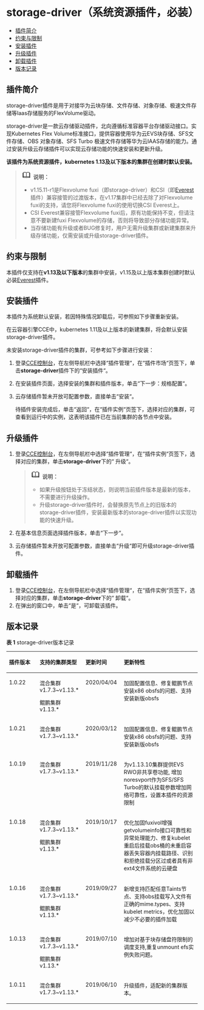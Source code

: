 # storage-driver（系统资源插件，必装）<a name="cce_01_0127"></a>

-   [插件简介](#section25311744154917)
-   [约束与限制](#section3993231122718)
-   [安装插件](#section776571919194)
-   [升级插件](#section455343310401)
-   [卸载插件](#section20765191931911)
-   [版本记录](#section1945192816714)

## 插件简介<a name="section25311744154917"></a>

storage-driver插件是用于对接华为云块存储、文件存储、对象存储、极速文件存储等Iaas存储服务的FlexVolume驱动。

storage-driver是一款云存储驱动插件，北向遵循标准容器平台存储驱动接口。实现Kubernetes Flex Volume标准接口，提供容器使用华为云EVS块存储、SFS文件存储、OBS 对象存储、SFS Turbo 极速文件存储等华为云IAAS存储的能力。通过安装升级云存储插件可以实现云存储功能的快速安装和更新升级。

**该插件为系统资源插件，kubernetes 1.13及以下版本的集群在创建时默认安装。**

>![](public_sys-resources/icon-note.gif) **说明：** 
>-   v1.15.11-r1是Flexvolume fuxi（即storage-driver）和CSI（即[Everest](Everest（系统资源插件-必装）.md)插件）兼容接管的过渡版本，在v1.17集群中已经去除了对Flexvolume fuxi的支持，请您将Flexvolume fuxi的使用切换CSI Everest上。
>-   CSI Everest兼容接管Flexvolume fuxi后，原有功能保持不变，但请注意不要新建fuxi Flexvolume的存储，否则将导致部分存储功能异常。
>-   当存储功能有升级或者BUG修复时，用户无需升级集群或新建集群来升级存储功能，仅需安装或升级storage-driver插件。

## 约束与限制<a name="section3993231122718"></a>

本插件仅支持在**v1.13及以下版本**的集群中安装，v1.15及以上版本集群创建时默认必装[Everest](Everest（系统资源插件-必装）.md)插件。

## 安装插件<a name="section776571919194"></a>

本插件为系统默认安装，若因特殊情况卸载后，可参照如下步骤重新安装。

在云容器引擎CCE中，kubernetes 1.11及以上版本的新建集群，将会默认安装storage-driver插件。

未安装storage-driver插件的集群，可参考如下步骤进行安装：

1.  登录[CCE控制台](https://console.huaweicloud.com/cce2.0/?utm_source=helpcenter)，在左侧导航栏中选择“插件管理“，在“插件市场“页签下，单击**storage-driver**插件下的“安装插件“。
2.  在安装插件页面，选择安装的集群和插件版本，单击“下一步：规格配置“。
3.  云存储插件暂未开放可配置参数，直接单击“安装“。

    待插件安装完成后，单击“返回“，在“插件实例“页签下，选择对应的集群，可查看到运行中的实例，这表明该插件已在当前集群的各节点中安装。


## 升级插件<a name="section455343310401"></a>

1.  登录[CCE控制台](https://console.huaweicloud.com/cce2.0/?utm_source=helpcenter)，在左侧导航栏中选择“插件管理“，在“插件实例“页签下，选择对应的集群，单击**storage-driver**下的“ 升级“。

    >![](public_sys-resources/icon-note.gif) **说明：** 
    >-   如果升级按钮处于冻结状态，则说明当前插件版本是最新的版本，不需要进行升级操作。
    >-   升级storage-driver插件时，会替换原先节点上的旧版本的storage-driver插件，安装最新版本的storage-driver插件以实现功能的快速升级。

2.  在基本信息页面选择插件版本，单击“下一步“。
3.  云存储插件暂未开放可配置参数，直接单击“升级“即可升级storage-driver插件。

## 卸载插件<a name="section20765191931911"></a>

1.  登录[CCE控制台](https://console.huaweicloud.com/cce2.0/?utm_source=helpcenter)，在左侧导航栏中选择“插件管理“，在“插件实例“页签下，选择对应的集群，单击**storage-driver**下的“ 卸载“。
2.  在弹出的窗口中，单击“是“，可卸载该插件。

## 版本记录<a name="section1945192816714"></a>

**表 1**  storage-driver版本记录

<a name="table178175952310"></a>
<table><thead align="left"><tr id="row278175916234"><th class="cellrowborder" valign="top" width="16%" id="mcps1.2.5.1.1"><p id="p37875972314"><a name="p37875972314"></a><a name="p37875972314"></a>插件版本</p>
</th>
<th class="cellrowborder" valign="top" width="24%" id="mcps1.2.5.1.2"><p id="p1178135932311"><a name="p1178135932311"></a><a name="p1178135932311"></a>支持的集群类型</p>
</th>
<th class="cellrowborder" valign="top" width="20%" id="mcps1.2.5.1.3"><p id="p178185952316"><a name="p178185952316"></a><a name="p178185952316"></a>更新时间</p>
</th>
<th class="cellrowborder" valign="top" width="40%" id="mcps1.2.5.1.4"><p id="p2078175942320"><a name="p2078175942320"></a><a name="p2078175942320"></a>更新特性</p>
</th>
</tr>
</thead>
<tbody><tr id="row8606152894117"><td class="cellrowborder" valign="top" width="16%" headers="mcps1.2.5.1.1 "><p id="p16881172917440"><a name="p16881172917440"></a><a name="p16881172917440"></a>1.0.22</p>
</td>
<td class="cellrowborder" valign="top" width="24%" headers="mcps1.2.5.1.2 "><p id="p18881192915443"><a name="p18881192915443"></a><a name="p18881192915443"></a>混合集群 v1.7.3~v1.13.*</p>
<p id="p19881229144415"><a name="p19881229144415"></a><a name="p19881229144415"></a>鲲鹏集群 v1.13.*</p>
</td>
<td class="cellrowborder" valign="top" width="20%" headers="mcps1.2.5.1.3 "><p id="p19881129114419"><a name="p19881129114419"></a><a name="p19881129114419"></a>2020/04/04</p>
</td>
<td class="cellrowborder" valign="top" width="40%" headers="mcps1.2.5.1.4 "><p id="p14386367469"><a name="p14386367469"></a><a name="p14386367469"></a>加固配置信息、修复鲲鹏节点安装x86 obsfs的问题、支持安装新版obsfs</p>
</td>
</tr>
<tr id="row12566114195411"><td class="cellrowborder" valign="top" width="16%" headers="mcps1.2.5.1.1 "><p id="p2881162920449"><a name="p2881162920449"></a><a name="p2881162920449"></a>1.0.21</p>
</td>
<td class="cellrowborder" valign="top" width="24%" headers="mcps1.2.5.1.2 "><p id="p11881122911445"><a name="p11881122911445"></a><a name="p11881122911445"></a>混合集群 v1.7.3~v1.13.*</p>
</td>
<td class="cellrowborder" valign="top" width="20%" headers="mcps1.2.5.1.3 "><p id="p15881122944416"><a name="p15881122944416"></a><a name="p15881122944416"></a>2020/03/12</p>
</td>
<td class="cellrowborder" valign="top" width="40%" headers="mcps1.2.5.1.4 "><p id="p15464113674612"><a name="p15464113674612"></a><a name="p15464113674612"></a>加固配置信息、修复鲲鹏节点安装x86 obsfs的问题、支持安装新版obsfs</p>
</td>
</tr>
<tr id="row97875912317"><td class="cellrowborder" valign="top" width="16%" headers="mcps1.2.5.1.1 "><p id="p9881132911446"><a name="p9881132911446"></a><a name="p9881132911446"></a>1.0.19</p>
</td>
<td class="cellrowborder" valign="top" width="24%" headers="mcps1.2.5.1.2 "><p id="p3881152934410"><a name="p3881152934410"></a><a name="p3881152934410"></a>混合集群 v1.7.3~v1.13.*</p>
</td>
<td class="cellrowborder" valign="top" width="20%" headers="mcps1.2.5.1.3 "><p id="p8881202914412"><a name="p8881202914412"></a><a name="p8881202914412"></a>2019/11/28</p>
</td>
<td class="cellrowborder" valign="top" width="40%" headers="mcps1.2.5.1.4 "><p id="p5490936184612"><a name="p5490936184612"></a><a name="p5490936184612"></a>为v1.13.10集群提供EVS RWO非共享卷功能, 增加noresvport作为SFS/SFS Turbo的默认挂载参数增加网络可靠性，设置本插件的资源限制</p>
</td>
</tr>
<tr id="row187865919236"><td class="cellrowborder" valign="top" width="16%" headers="mcps1.2.5.1.1 "><p id="p188826298440"><a name="p188826298440"></a><a name="p188826298440"></a>1.0.18</p>
</td>
<td class="cellrowborder" valign="top" width="24%" headers="mcps1.2.5.1.2 "><p id="p78721727185012"><a name="p78721727185012"></a><a name="p78721727185012"></a>混合集群 v1.7.3~v1.13.*</p>
<p id="p188212292449"><a name="p188212292449"></a><a name="p188212292449"></a>鲲鹏集群 v1.13.*</p>
</td>
<td class="cellrowborder" valign="top" width="20%" headers="mcps1.2.5.1.3 "><p id="p208821829134411"><a name="p208821829134411"></a><a name="p208821829134411"></a>2019/10/17</p>
</td>
<td class="cellrowborder" valign="top" width="40%" headers="mcps1.2.5.1.4 "><p id="p24915362464"><a name="p24915362464"></a><a name="p24915362464"></a>优化加固fuxivol增强getvolumeinfo接口可靠性和异常处理能力、修复kubelet重启后挂载obs桶的未重启容器丢失容器内挂载路径、识别和拒绝挂载分区过或者具有非ext4文件系统的云硬盘</p>
</td>
</tr>
<tr id="row14788592234"><td class="cellrowborder" valign="top" width="16%" headers="mcps1.2.5.1.1 "><p id="p0882182917448"><a name="p0882182917448"></a><a name="p0882182917448"></a>1.0.16</p>
</td>
<td class="cellrowborder" valign="top" width="24%" headers="mcps1.2.5.1.2 "><p id="p1088219291441"><a name="p1088219291441"></a><a name="p1088219291441"></a>混合集群 v1.7.3~v1.13.*</p>
<p id="p088212974416"><a name="p088212974416"></a><a name="p088212974416"></a>鲲鹏集群 v1.13.*</p>
</td>
<td class="cellrowborder" valign="top" width="20%" headers="mcps1.2.5.1.3 "><p id="p388215290441"><a name="p388215290441"></a><a name="p388215290441"></a>2019/09/27</p>
</td>
<td class="cellrowborder" valign="top" width="40%" headers="mcps1.2.5.1.4 "><p id="p194911736164610"><a name="p194911736164610"></a><a name="p194911736164610"></a>新增支持匹配任意Taints节点、支持obs挂载写入文件有正确的mime.types、支持kubelet metrics，优化加固以减少不必要的插件加载</p>
</td>
</tr>
<tr id="row7533713124512"><td class="cellrowborder" valign="top" width="16%" headers="mcps1.2.5.1.1 "><p id="p1553451314454"><a name="p1553451314454"></a><a name="p1553451314454"></a>1.0.13</p>
</td>
<td class="cellrowborder" valign="top" width="24%" headers="mcps1.2.5.1.2 "><p id="p208821229154411"><a name="p208821229154411"></a><a name="p208821229154411"></a>混合集群 v1.7.3~v1.13.*</p>
<p id="p1988252994411"><a name="p1988252994411"></a><a name="p1988252994411"></a>鲲鹏集群 v1.13.*</p>
</td>
<td class="cellrowborder" valign="top" width="20%" headers="mcps1.2.5.1.3 "><p id="p053417134451"><a name="p053417134451"></a><a name="p053417134451"></a>2019/07/10</p>
</td>
<td class="cellrowborder" valign="top" width="40%" headers="mcps1.2.5.1.4 "><p id="p0492143664610"><a name="p0492143664610"></a><a name="p0492143664610"></a>增加对基于块存储盘符限制的调度支持,重复unmount efs实例失败问题。</p>
</td>
</tr>
<tr id="row832631715452"><td class="cellrowborder" valign="top" width="16%" headers="mcps1.2.5.1.1 "><p id="p173264174457"><a name="p173264174457"></a><a name="p173264174457"></a>1.0.11</p>
</td>
<td class="cellrowborder" valign="top" width="24%" headers="mcps1.2.5.1.2 "><p id="p20882229164415"><a name="p20882229164415"></a><a name="p20882229164415"></a>混合集群 v1.7.3~v1.13.*</p>
</td>
<td class="cellrowborder" valign="top" width="20%" headers="mcps1.2.5.1.3 "><p id="p14326151724512"><a name="p14326151724512"></a><a name="p14326151724512"></a>2019/06/10</p>
</td>
<td class="cellrowborder" valign="top" width="40%" headers="mcps1.2.5.1.4 "><p id="p0492153654617"><a name="p0492153654617"></a><a name="p0492153654617"></a>升级插件，适配新的集群版本。</p>
</td>
</tr>
</tbody>
</table>

